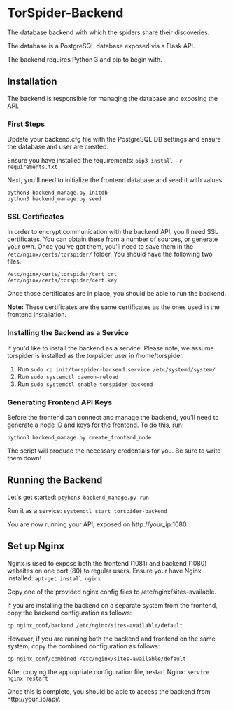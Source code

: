 # TorSpider-Backend
The database backend with which the spiders share their discoveries.

The database is a PostgreSQL database exposed via a Flask API.

The backend requires Python 3 and pip to begin with.


## Installation
The backend is responsible for managing the database and exposing the API.

### First Steps

Update your backend.cfg file with the PostgreSQL DB settings and ensure the database and user are created.

Ensure you have installed the requirements:
`pip3 install -r requirements.txt`

Next, you'll need to initialize the frontend database and seed it with values:
```
python3 backend_manage.py initdb
python3 backend_manage.py seed
```

### SSL Certificates

In order to encrypt communication with the backend API, you'll need SSL certificates. You can obtain these from a number of sources, or generate your own. Once you've got them, you'll need to save them in the `/etc/nginx/certs/torspider/` folder. You should have the following two files:

`/etc/nginx/certs/torspider/cert.crt`
`/etc/nginx/certs/torspider/cert.key`

Once those certificates are in place, you should be able to run the backend.

**Note:** These certificates are the same certificates as the ones used in the frontend installation.

### Installing the Backend as a Service

If you'd like to install the backend as a service:
Please note, we assume torspider is installed as the torpsider user in /home/torspider.
1. Run `sudo cp init/torspider-backend.service /etc/systemd/system/`
2. Run `sudo systemctl daemon-reload`
3. Run `sudo systemctl enable torspider-backend`

### Generating Frontend API Keys

Before the frontend can connect and manage the backend, you'll need to generate a node ID and keys for the frontend. To do this, run:

```
python3 backend_manage.py create_frontend_node
```

The script will produce the necessary credentials for you. Be sure to write them down!

## Running the Backend
Let's get started:
`ptyhon3 backend_manage.py run`

Run it as a service:
`systemctl start torspider-backend`

You are now running your API, exposed on http://your_ip:1080

## Set up Nginx
Nginx is used to expose both the frontend (1081) and backend (1080) websites on one port (80) to regular users.
Ensure your have Nginx installed: `apt-get install nginx`

Copy one of the provided nginx config files to /etc/nginx/sites-available.

If you are installing the backend on a separate system from the frontend, copy the backend configuration as follows:

`cp nginx_conf/backend /etc/nginx/sites-available/default`

However, if you are running both the backend and frontend on the same system, copy the combined configuration as follows:

`cp nginx_conf/combined /etc/nginx/sites-available/default`

After copying the appropriate configuration file, restart Nginx:
`service nginx restart`

Once this is complete, you should be able to access the backend from http://your_ip/api/.
